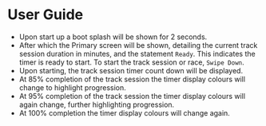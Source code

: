 # User Guide

* Upon start up a boot splash will be shown for 2 seconds.
* After which the Primary screen will be shown, detailing the current track session duration in minutes, and the statement ``Ready``.  This indicates the timer is ready to start.  To start the track session or race, ``Swipe Down``.
* Upon starting, the track session timer count down will be displayed.
* At 85% completion of the track session the timer display colours will change to highlight progression.
* At 95% completion of the track session the timer display colours will again change, further highlighting progression.
* At 100% completion the timer display colours will change again. 
